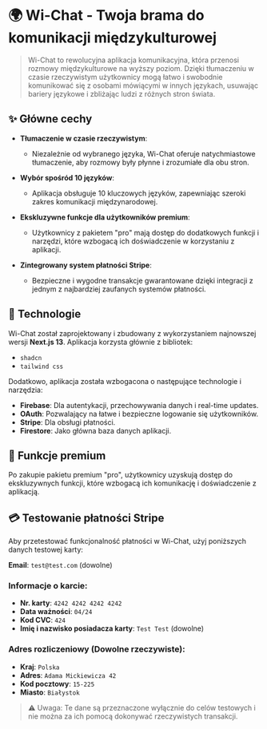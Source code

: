 # 🌍 Wi-Chat - Twoja brama do komunikacji międzykulturowej

> Wi-Chat to rewolucyjna aplikacja komunikacyjna, która przenosi rozmowy międzykulturowe na wyższy poziom. Dzięki tłumaczeniu w czasie rzeczywistym użytkownicy mogą łatwo i swobodnie komunikować się z osobami mówiącymi w innych językach, usuwając bariery językowe i zbliżając ludzi z różnych stron świata.

## ✨ Główne cechy

- **Tłumaczenie w czasie rzeczywistym**:
  - Niezależnie od wybranego języka, Wi-Chat oferuje natychmiastowe tłumaczenie, aby rozmowy były płynne i zrozumiałe dla obu stron.

- **Wybór spośród 10 języków**: 
  - Aplikacja obsługuje 10 kluczowych języków, zapewniając szeroki zakres komunikacji międzynarodowej.

- **Ekskluzywne funkcje dla użytkowników premium**: 
  - Użytkownicy z pakietem "pro" mają dostęp do dodatkowych funkcji i narzędzi, które wzbogacą ich doświadczenie w korzystaniu z aplikacji.

- **Zintegrowany system płatności Stripe**: 
  - Bezpieczne i wygodne transakcje gwarantowane dzięki integracji z jednym z najbardziej zaufanych systemów płatności.

## 🔧 Technologie

Wi-Chat został zaprojektowany i zbudowany z wykorzystaniem najnowszej wersji **Next.js 13**. Aplikacja korzysta głównie z bibliotek:
- `shadcn`
- `tailwind css`

Dodatkowo, aplikacja została wzbogacona o następujące technologie i narzędzia:
- **Firebase**: Dla autentykacji, przechowywania danych i real-time updates.
- **OAuth**: Pozwalający na łatwe i bezpieczne logowanie się użytkowników.
- **Stripe**: Dla obsługi płatności.
- **Firestore**: Jako główna baza danych aplikacji.
  
## 💼 Funkcje premium

Po zakupie pakietu premium "pro", użytkownicy uzyskują dostęp do ekskluzywnych funkcji, które wzbogacą ich komunikację i doświadczenie z aplikacją.

## 💳 Testowanie płatności Stripe

Aby przetestować funkcjonalność płatności w Wi-Chat, użyj poniższych danych testowej karty:

**Email**: `test@test.com` (dowolne)

### Informacje o karcie:

- **Nr. karty**: `4242 4242 4242 4242`
- **Data ważności**: `04/24`
- **Kod CVC**: `424`
- **Imię i nazwisko posiadacza karty**: `Test Test` (dowolne)

### Adres rozliczeniowy (Dowolne rzeczywiste):

- **Kraj**: `Polska`
- **Adres**: `Adama Mickiewicza 42`
- **Kod pocztowy**: `15-225`
- **Miasto**: `Białystok`

> ⚠️ Uwaga: Te dane są przeznaczone wyłącznie do celów testowych i nie można za ich pomocą dokonywać rzeczywistych transakcji.


